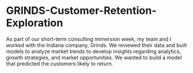 # GRINDS-Customer-Retention-Exploration
As part of our short-term consulting immersion week, my team and I worked with the Indiana company, Grinds. We reviewed their data and built models to analyze market trends to develop insights regarding analytics, growth strategies, and market opportunities. We wanted to build a model that predicted the customers likely to return.
